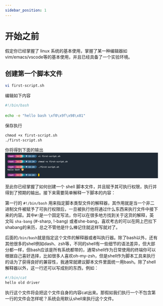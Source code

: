 ```yaml
---
sidebar_position: 1
---
```


# 开始之前

假定你已经掌握了 linux 系统的基本使用，掌握了某一种编辑器如vim/emacs/vscode等的基本使用，并且已经具备了一个实验环境。


## 创建第一个脚本文件

```bash
vi first-script.sh
```
编辑如下内容

```bash
#!/bin/bash

echo -e "hello bash \xf0\x9f\x98\x81"

```

保存执行

```
chmod +x first-script.sh
./first-script.sh
```

你将得到下面的输出
![first-script](img/first-script.png)

至此你已经掌握了如何创建一个 shell 脚本文件，并且赋予其可执行权限，执行并得到了预期的输出。接下来需要简单解释一下脚本的内容：

第一行的 `#!/bin/bash` 用来指定脚本类型文件的解释器，其作用就是当一个非二进制文件被赋予了可执行权限后，一旦被执行他将通过什么东西来执行文件中接下来的内容。其中`#!`是一个固定写法，你可以在很多地方找到关于这货的解释，英文叫 `sha-bang` (#-sharp, !-bang) 或者she-bang，喜欢考古的可以在网上巴拉下shabang的来历，总之不管他是什么棒记住就这样写就对了。

后面的`/bin/bash`就是指定这个文件的解释器或者叫执行器。除了bash以外，还有其他很多的shell例如dash、zsh等，不同的shell有一些细节的语法差异，但大部分都一样，但bash应该是所有系统都带的，通常shell作为日常使用的终端你可以根据自己喜好选择，比如很多人喜欢oh-my-zsh，但是shell作为脚本工具来执行的话为了获得良好的兼容性，我通常就建议脚本文件里面统一用bash。除了shell解释器以外，这一行还可以写成别的东西，例如：
```bash
#!/bin/cat
hello old driver
```
执行这个文件将会把这个文件自身的内容cat出来。那假如我们执行一个不包含第一行的文件会怎样呢？系统会用默认shell来执行这个文件。